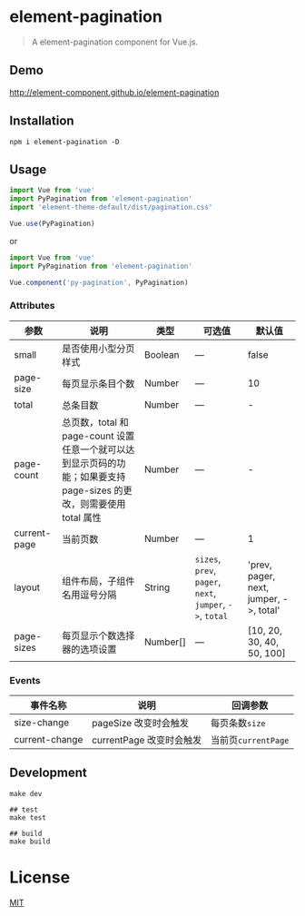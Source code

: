 # element-pagination
> A element-pagination component for Vue.js.

## Demo
http://element-component.github.io/element-pagination

## Installation
```shell
npm i element-pagination -D
```

## Usage
```javascript
import Vue from 'vue'
import PyPagination from 'element-pagination'
import 'element-theme-default/dist/pagination.css'

Vue.use(PyPagination)
```

or

```javascript
import Vue from 'vue'
import PyPagination from 'element-pagination'

Vue.component('py-pagination', PyPagination)
```

### Attributes
| 参数               | 说明                                                     | 类型              | 可选值      | 默认值 |
|--------------------|----------------------------------------------------------|-------------------|-------------|--------|
| small | 是否使用小型分页样式 | Boolean | — | false |
| page-size | 每页显示条目个数 | Number | — | 10 |
| total | 总条目数 | Number | — | - |
| page-count | 总页数，total 和 page-count 设置任意一个就可以达到显示页码的功能；如果要支持 page-sizes 的更改，则需要使用 total 属性 | Number | — | - |
| current-page | 当前页数 | Number | — | 1 |
| layout | 组件布局，子组件名用逗号分隔| String | `sizes`, `prev`, `pager`, `next`, `jumper`, `->`, `total` | 'prev, pager, next, jumper, ->, total'  |
| page-sizes | 每页显示个数选择器的选项设置 | Number[] | — |  [10, 20, 30, 40, 50, 100] |

### Events
| 事件名称 | 说明 | 回调参数 |
|---------|--------|---------|
| size-change | pageSize 改变时会触发 | 每页条数`size` |
| current-change | currentPage 改变时会触发 | 当前页`currentPage` |

## Development
```shell
make dev

## test
make test

## build
make build
```

# License
[MIT](https://opensource.org/licenses/MIT)
